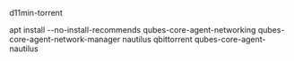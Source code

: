 d11min-torrent  

apt install --no-install-recommends qubes-core-agent-networking qubes-core-agent-network-manager nautilus qbittorrent qubes-core-agent-nautilus

